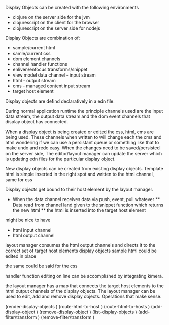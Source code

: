 Display Objects can be created with the following environments
* clojure on the server side for the jvm
* clojurescript on the client for the browser
* clojurescript on the server side for nodejs

Display Objects are combination of:
* sample/current html
* samle/current css
* dom element channels
* channel handler functions
* enliven/enfocus transforms/snippet
* view model data channel - input stream
* html - output stream
* cms - managed content input stream
* target host element

Display objects are defind declaratively in a edn file.

During normal application runtime the principle channels used are the input data stream, the output data stream
and the dom event channels that display object has connected.

When a display object is being created or edited the css, html, cms are being used.  These channels when written to will change each the cms and html wondering if we can use a persistant queue or something like that to make undo and redo easy.  When the changes need to be saved/persisted on the server side,  The editor/layout manager can update the server which is updating edn files for the particular display object.

New display objects can be created from existing display objects.  Template html is simple inserted in the right spot and written to the html channel, same for css

Display objects get bound to their host element by the layout manager.
* When the data channel receives data via push, event, pull whatever
** Data read from channel land given to the snippet function which returns the new html
** the html is inserted into the target host element

might be nice to have
* html input channel
* html output channel

layout manager consumes the html output channels and directs it to the correct set of target host elements
display objects sample html could be edited in place

the same could be said for the css

handler function editing on line can be accomplished by integrating kimera.

the layout manager has a map that connects the target host elements to the html output channels of the display objects.
The layout manager can be used to edit, add and remove display objects.
Operations that make sense.

(render-display-objects )
(route-html-to-host )
(route-html-to-hosts )
(add-display-object  )
(remove-display-object  )
(list-display-objects  )
(add-filter/transform )
(remove-filter/transform )
